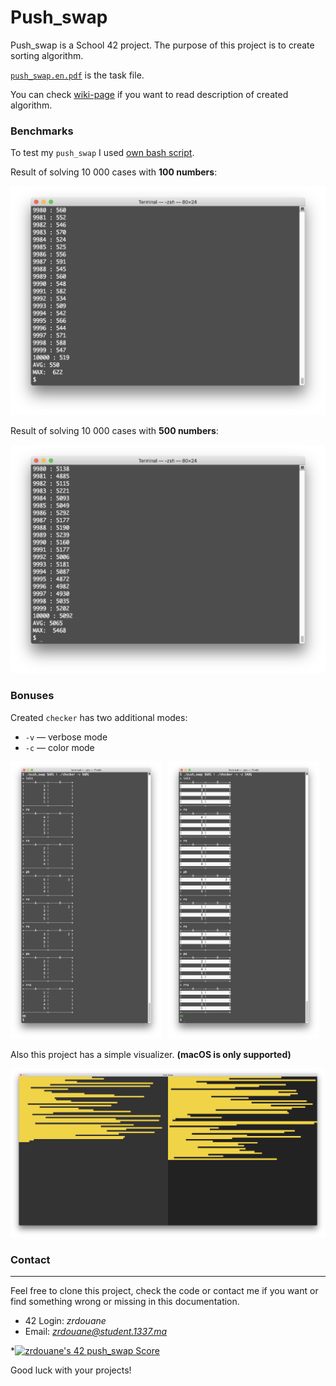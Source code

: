 # Push_swap

Push_swap is a School 42 project. The purpose of this project is to create sorting algorithm.

[`push_swap.en.pdf`](/push_swap.en.pdf) is the task file.

You can check [wiki-page](../../wiki/Algorithm) if you want to read description of created algorithm.

### Benchmarks

To test my `push_swap` I used [own bash script](benchmark.sh).

Result of solving 10 000 cases with **100 numbers**:

![benchmark_100](/images/benchmark_100.png)

Result of solving 10 000 cases with **500 numbers**:

![benchmark_500](/images/benchmark_500.png)

### Bonuses

Created `checker` has two additional modes:

* `-v` — verbose mode
* `-c` — color mode

<p align="center">
  <img src="/images/checker_(verbose_mode).png" width="48%" alt="checker (verbose mode)" align="left"/>
  <img src="/images/checker_(verbose_and_color_mode).png" width="48%" alt="checker (verbose and color mode)"/>
</p>

Also this project has a simple visualizer. **(macOS is only supported)**

![visualizer](/images/visualizer.png)

### Contact
---
Feel free to clone this project, check the code or contact me if you want or find something wrong or missing in this documentation.

* 42 Login:	*zrdouane*
* Email:		*zrdouane@student.1337.ma*

*[![zrdouane's 42 push_swap Score](https://badge42.vercel.app/api/v2/cl1jrultt001109l51mtgnmck/project/2542118)](https://github.com/JaeSeoKim/badge42)

Good luck with your projects!


